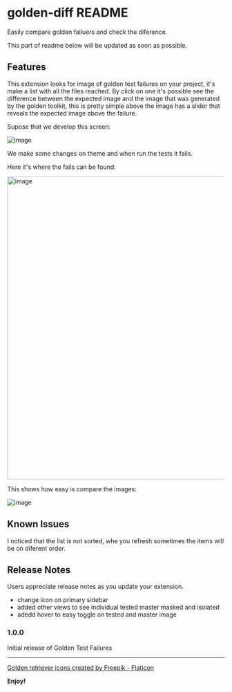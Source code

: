 # golden-diff README

Easily compare golden failuers and check the diference.


This part of readme below will be updated as soon as possible.
## Features

This extension looks for image of golden test failures on your project, it's make a list with all the files reached.
By click on one it's possible see the difference between the expected image and the image that was generated by the golden toolkit,
this is pretty simple above the image has a slider that reveals the expected image above the failure.

Supose that we develop this screen:

![image](https://user-images.githubusercontent.com/46649531/236210509-4a09e477-be94-4842-9daa-c1d5e2978f22.png)


We make some changes on theme and when run the tests it fails.




Here it's where the fails can be found:

<img width="700" alt="image" src="https://user-images.githubusercontent.com/46649531/236210392-023905e1-4b28-4021-a8aa-6c9079792279.png">


This shows how easy is compare the images:

![image](https://user-images.githubusercontent.com/46649531/236210692-c65e8ee1-9542-443e-8013-1d51530f7026.gif)


## Known Issues

I noticed that the list is not sorted, whe  you refresh sometimes the items will be on diferent order.

## Release Notes

Users appreciate release notes as you update your extension.
* change icon on primary sidebar
* added other views to see individual tested master masked and isolated
* adedd hover to easy toggle on tested and master image

### 1.0.0

Initial release of Golden Test Failures


---
<a href="https://www.flaticon.com/free-icons/golden-retriever" title="golden retriever icons">Golden retriever icons created by Freepik - Flaticon</a>

**Enjoy!**
